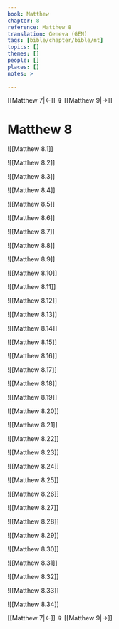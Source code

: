 ```yaml
---
book: Matthew
chapter: 8
reference: Matthew 8
translation: Geneva (GEN)
tags: [bible/chapter/bible/nt]
topics: []
themes: []
people: []
places: []
notes: >
  
---
```


[[Matthew 7|<-]] ✞ [[Matthew 9|->]]

# Matthew 8

![[Matthew 8.1]]

![[Matthew 8.2]]

![[Matthew 8.3]]

![[Matthew 8.4]]

![[Matthew 8.5]]

![[Matthew 8.6]]

![[Matthew 8.7]]

![[Matthew 8.8]]

![[Matthew 8.9]]

![[Matthew 8.10]]

![[Matthew 8.11]]

![[Matthew 8.12]]

![[Matthew 8.13]]

![[Matthew 8.14]]

![[Matthew 8.15]]

![[Matthew 8.16]]

![[Matthew 8.17]]

![[Matthew 8.18]]

![[Matthew 8.19]]

![[Matthew 8.20]]

![[Matthew 8.21]]

![[Matthew 8.22]]

![[Matthew 8.23]]

![[Matthew 8.24]]

![[Matthew 8.25]]

![[Matthew 8.26]]

![[Matthew 8.27]]

![[Matthew 8.28]]

![[Matthew 8.29]]

![[Matthew 8.30]]

![[Matthew 8.31]]

![[Matthew 8.32]]

![[Matthew 8.33]]

![[Matthew 8.34]]

[[Matthew 7|<-]] ✞ [[Matthew 9|->]]
